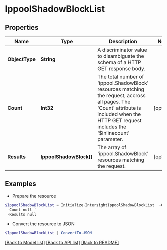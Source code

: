 # IppoolShadowBlockList
## Properties

Name | Type | Description | Notes
------------ | ------------- | ------------- | -------------
**ObjectType** | **String** | A discriminator value to disambiguate the schema of a HTTP GET response body. | 
**Count** | **Int32** | The total number of &#39;ippool.ShadowBlock&#39; resources matching the request, accross all pages. The &#39;Count&#39; attribute is included when the HTTP GET request includes the &#39;$inlinecount&#39; parameter. | [optional] 
**Results** | [**IppoolShadowBlock[]**](IppoolShadowBlock.md) | The array of &#39;ippool.ShadowBlock&#39; resources matching the request. | [optional] 

## Examples

- Prepare the resource
```powershell
$IppoolShadowBlockList = Initialize-IntersightIppoolShadowBlockList  -ObjectType null `
 -Count null `
 -Results null
```

- Convert the resource to JSON
```powershell
$IppoolShadowBlockList | ConvertTo-JSON
```

[[Back to Model list]](../README.md#documentation-for-models) [[Back to API list]](../README.md#documentation-for-api-endpoints) [[Back to README]](../README.md)

